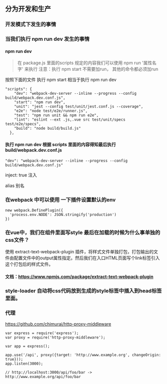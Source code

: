 ## 分为开发和生产
### 开发模式下发生的事情
### 当我们执行 npm run dev 发生的事情
#### npm run dev
> 在 package.js 里面的scripts 规定的内容我们可以使用 npm run '属性名字' 来执行
> 注意：执行 npm start 不需要加run， 其他的命令都必须加run

按照下面的文件 执行 npm start 相当于执行 npm run dev
```
"scripts": {
    "dev": "webpack-dev-server --inline --progress --config build/webpack.dev.conf.js",
    "start": "npm run dev",
    "unit": "jest --config test/unit/jest.conf.js --coverage",
    "e2e": "node test/e2e/runner.js",
    "test": "npm run unit && npm run e2e",
    "lint": "eslint --ext .js,.vue src test/unit/specs test/e2e/specs",
    "build": "node build/build.js"
  },
```
#### 执行 npm run dev 根据 scripts 里面的内容得知最后执行 build/webpack.dev.conf.js
```
"dev": "webpack-dev-server --inline --progress --config build/webpack.dev.conf.js"
```

inject: true  注入 

alias 别名

### 在webpack 中可以使用 一下插件设置默认的env
```
new webpack.DefinePlugin({
  'process.env.NODE': JSON.stringify('production')
})
```


### 在vue中，我们在组件里面写style 最后在加载的时候为什么事单独的css文件？
使用 extract-text-webpack-plugin 插件，将样式文件单独打包，打包输出的文件由配置文件中的output属性指定。然后我们在入口HTML页面写个link标签引入这个打包后的样式文件。
#### 文档：https://www.npmjs.com/package/extract-text-webpack-plugin

### style-loader 自动将css代码放到生成的style标签中插入到head标签里面。

### 代理
https://github.com/chimurai/http-proxy-middleware

```
var express = require('express');
var proxy = require('http-proxy-middleware');

var app = express();

app.use('/api', proxy({target: 'http://www.example.org', changeOrigin: true}));
app.listen(3000);

// http://localhost:3000/api/foo/bar -> http://www.example.org/api/foo/bar
```
